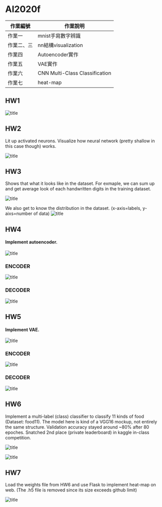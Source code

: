 # AI2020f  

|作業編號|作業說明| 
|--- |--- |
|作業一| mnist手寫數字辨識 |
|作業二、三| nn結構visualization |
|作業四| Autoencoder實作 |
|作業五| VAE實作|
|作業六 | CNN Multi-Class Classification|
|作業七 | heat-map |




## HW1
![title](MD_images/hw1.png)

## HW2

Lit up activated neurons. Visualize how neural network (pretty shallow in this case though) works.

![title](MD_images/hw2.png)  
## HW3 
Shows that what it looks like in the dataset. For exmaple, we can sum up and get average look of each handwritten digits in the training dataset. 

![title](MD_images/hw3/hw3_digits.png)

We also get to know the distribution in the dataset. (x-axis=labels, y-aixs=number of data)
![title](MD_images/hw3/distribution.png)
  
## HW4
#### Implement autoencoder.
![title](MD_images/hw4/hw4.png)
### ENCODER
![title](MD_images/hw4/encoder.png)  
### DECODER
![title](MD_images/hw4/decoder.png)


## HW5

#### Implement VAE.
![title](MD_images/hw5/hw5.png)

### ENCODER
![title](MD_images/hw5/vae_encoder_plot.png)
### DECODER
![title](MD_images/hw5/vae_decoder_plot.png)  


## HW6 

Implement a multi-label (class) classifier to classify 11 kinds of food (Dataset: food11). The model here is kind of a VGG16 mockup, not entirely the same structure. Validation accuracy stayed around ~80% after 80 epoches. Snatched 2nd place (private leaderboard) in kaggle in-class competition.


![title](MD_images/hw6/kaggle.png)
 
![title](MD_images/hw6/VGG16_implement.png)

## HW7

Load the weights file from HW6 and use Flask to implement heat-map on web. (The .h5 file is removed since its size exceeds github limit)

![title](MD_images/hw7.png)
